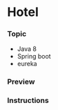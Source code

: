 # Hotel 

<h3>Topic</h3>
<ul>
  <li>Java 8 </li>
  <li>Spring boot</li>
  <li>eureka</li>
</ul>

<h3>Preview</h3>

<h3>Instructions</h3>
